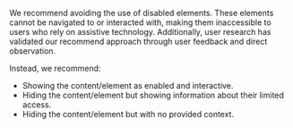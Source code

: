 We recommend avoiding the use of disabled elements. These elements cannot be navigated to or interacted with, making them inaccessible to users who rely on assistive technology. Additionally, user research has validated our recommend approach through user feedback and direct observation.

Instead, we recommend:
- Showing the content/element as enabled and interactive.
- Hiding the content/element but showing information about their limited access.
- Hiding the content/element but with no provided context.
